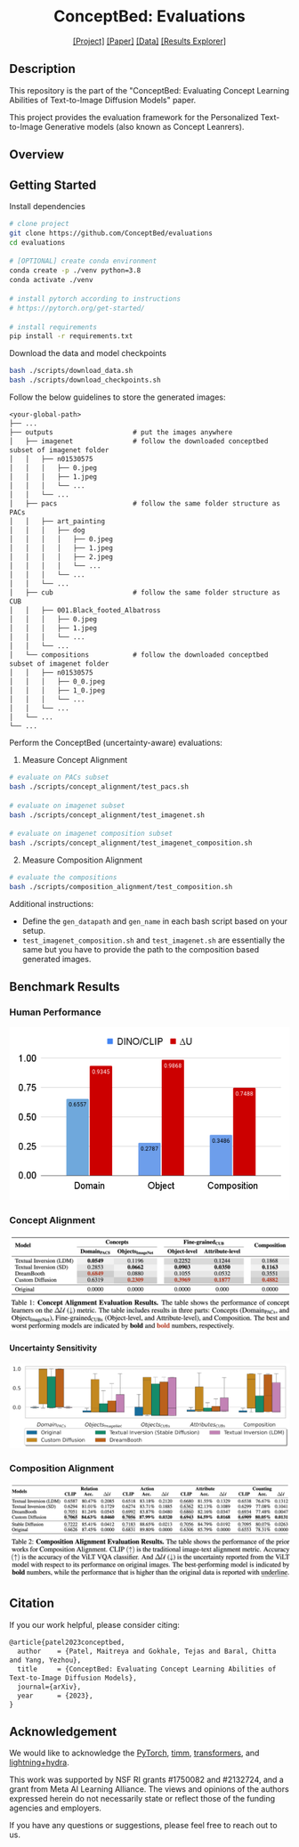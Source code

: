 <div align="center">

# ConceptBed: Evaluations

[\[Project\]](https://conceptbed.github.io/)
[\[Paper\]](#)
[\[Data\]](https://conceptbed.github.io/data.html)
[\[Results Explorer\]](https://conceptbed.github.io/explorer.html)



</div>

## Description

This repository is the part of the "ConceptBed: Evaluating Concept Learning Abilities of Text-to-Image Diffusion Models" paper.

This project provides the evaluation framework for the Personalized Text-to-Image Generative models (also known as Concept Leanrers).


## Overview




## Getting Started

Install dependencies

```bash
# clone project
git clone https://github.com/ConceptBed/evaluations
cd evaluations

# [OPTIONAL] create conda environment
conda create -p ./venv python=3.8
conda activate ./venv

# install pytorch according to instructions
# https://pytorch.org/get-started/

# install requirements
pip install -r requirements.txt
```

Download the data and model checkpoints

```bash
bash ./scripts/download_data.sh
bash ./scripts/download_checkpoints.sh
```

Follow the below guidelines to store the generated images:

    <your-global-path>
    ├── ...
    ├── outputs                    # put the images anywhere
    │   ├── imagenet               # follow the downloaded conceptbed subset of imagenet folder
    │   │   ├── n01530575
    │   │   │   ├── 0.jpeg
    │   │   │   ├── 1.jpeg
    │   │   │   └── ...
    │   │   └── ...
    │   ├── pacs                   # follow the same folder structure as PACs
    │   │   ├── art_painting
    │   │   │   ├── dog
    │   │   │   │   ├── 0.jpeg
    │   │   │   │   ├── 1.jpeg
    │   │   │   │   ├── 2.jpeg
    │   │   │   │   └── ...
    │   │   │   └── ...
    │   │   └── ...
    │   ├── cub                    # follow the same folder structure as CUB
    │   │   ├── 001.Black_footed_Albatross
    │   │   │   ├── 0.jpeg
    │   │   │   ├── 1.jpeg
    │   │   │   └── ...
    │   │   └── ...
    │   └── compositions           # follow the downloaded conceptbed subset of imagenet folder
    │   │   ├── n01530575
    │   │   │   ├── 0_0.jpeg
    │   │   │   ├── 1_0.jpeg
    │   │   │   └── ...
    │   │   └── ...
    │   └── ...
    └── ...


Perform the ConceptBed (uncertainty-aware) evaluations:

1. Measure Concept Alignment

```bash
# evaluate on PACs subset
bash ./scripts/concept_alignment/test_pacs.sh

# evaluate on imagenet subset
bash ./scripts/concept_alignment/test_imagenet.sh

# evaluate on imagenet composition subset
bash ./scripts/concept_alignment/test_imagenet_composition.sh
```

2. Measure Composition Alignment

```bash
# evaluate the compositions 
bash ./scripts/composition_alignment/test_composition.sh
```

Additional instructions:
* Define the `gen_datapath` and `gen_name` in each bash script based on your setup.
* `test_imagenet_composition.sh` and `test_imagenet.sh` are essentially the same but you have to provide the path to the composition based generated images.


## Benchmark Results

### Human Performance
<!-- ![Human Evaluations](./assets/human_eval.png) -->
![Human Evaluations](./assets/human_eval_plot.png)

### Concept Alignment
![Concept Alignment](./assets/concept_alignment.png)

#### Uncertainty Sensitivity
![Uncertainty Sensitivity](./assets/everything_boxplot.png)


### Composition Alignment
![Composition Alignment](./assets/composition_alignment.png)




## Citation

If you our work helpful, please consider citing:

```
@article{patel2023conceptbed,
  author    = {Patel, Maitreya and Gokhale, Tejas and Baral, Chitta and Yang, Yezhou},
  title     = {ConceptBed: Evaluating Concept Learning Abilities of Text-to-Image Diffusion Models},
  journal={arXiv},
  year      = {2023},
}
```

## Acknowledgement
We would like to acknowledge the [PyTorch](https://pytorch.org), [timm](https://github.com/huggingface/pytorch-image-models), [transformers](https://github.com/huggingface/transformers), and [lightning+hydra](https://github.com/ashleve/lightning-hydra-template).

This work was supported by NSF RI grants #1750082 and #2132724, and a grant from Meta AI Learning Alliance. The views and opinions of the authors expressed herein do not necessarily state or reflect those of the funding agencies and employers.

If you have any questions or suggestions, please feel free to reach out to us.